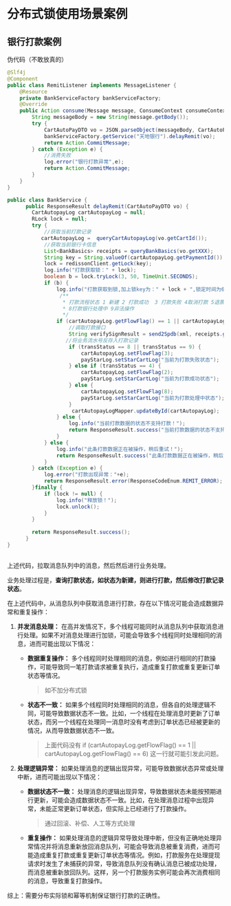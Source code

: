 # 分布式锁使用场景案例



## 银行打款案例

伪代码（不敢放真的）

```java
@Slf4j
@Component
public class RemitListener implements MessageListener {
    @Resource
    private BankServiceFactory bankServiceFactory;
    @Override
    public Action consume(Message message, ConsumeContext consumeContext) {
        String messageBody = new String(message.getBody());
        try {
            CartAutoPayDTO vo = JSON.parseObject(messageBody, CartAutoPayDTO.class);
            bankServiceFactory.getService("天地银行").delayRemit(vo);
            return Action.CommitMessage;
        } catch (Exception e) {
            //消费失败
            log.error("银行打款异常",e);
            return Action.CommitMessage;
        }
    }
}

public class BankService {
      public ResponseResult delayRemit(CartAutoPayDTO vo) {
        CartAutopayLog cartAutopayLog = null;
        RLock lock = null;
        try {
            //获取当前打款记录
           cartAutopayLog =  queryCartAutopayLog(vo.getCartId());
            //获取当前银行卡信息
            List<BankBasics> receipts = queryBankBasics(vo.getXXX);
            String key = String.valueOf(cartAutopayLog.getPaymentId()) + "_" + String.valueOf(cartAutopayLog.getBusinessId());
            lock = redissonClient.getLock(key);
            log.info("打款获取锁：" + lock);
            boolean b = lock.tryLock(3, 50, TimeUnit.SECONDS);
            if (b) {
                log.info("打款获取到锁,加上锁key为：" + lock + ",锁定时间为60秒!");
                 /**
     			  * 打款流程状态 1 新建 2 打款成功  3 打款失败 4取消打款 5退票 6重置 7通讯失败 
     			  * 8打款银行处理中 9非法操作
                  */
                if (cartAutopayLog.getFlowFlag() == 1 || cartAutopayLog.getFlowFlag() == 6) {
                    //调取打款接口
                    String verifySignResult = send2Spdb(xml, receipts.get(0).getSignUrl(), receipts.get(0).getMbfeUrl(), "EG01");
                   //将业务流水号反存入打款记录
                    if (transStatus == 8 || transStatus == 9) {
                        cartAutopayLog.setFlowFlag(3);
                        payStarLog.setStarCartLog("当前为打款失败状态");
                    } else if (transStatus == 4) {
                        cartAutopayLog.setFlowFlag(2);
                        payStarLog.setStarCartLog("当前为打款成功状态");
                    } else {
                        cartAutopayLog.setFlowFlag(8);
                        payStarLog.setStarCartLog("当前为打款处理中状态");
                    }
                     cartAutopayLogMapper.updateById(cartAutopayLog);
                } else {
                    log.info("当前打款数据的状态不支持打款！");
                    return ResponseResult.success("当前打款数据的状态不支持打款！");
                }
            } else {
                log.info("此条打款数据正在被操作，稍后重试！");
                return ResponseResult.success("此条打款数据正在被操作，稍后重试！");
            }
        } catch (Exception e) {
            log.error("打款出现异常："+e);
            return ResponseResult.error(ResponseCodeEnum.REMIT_ERROR);
        }finally {
            if (lock != null) {
                log.info("释放锁！");
                lock.unlock();
            }
        }
          
        return ResponseResult.success();
      }
}
  
```

上述代码，拉取消息队列中的消息，然后然后进行业务处理。

业务处理过程是，**查询打款状态，如状态为新建，则进行打款，然后修改打款记录状态**。

在上述代码中，从消息队列中获取消息进行打款，存在以下情况可能会造成数据异常和重复操作：

1. **并发消息处理：** 在高并发情况下，多个线程可能同时从消息队列中获取消息进行处理。如果不对消息处理进行加锁，可能会导致多个线程同时处理相同的消息，进而可能出现以下情况：

   - **数据重复操作：** 多个线程同时处理相同的消息，例如进行相同的打款操作，可能导致同一笔打款请求被重复执行，造成重复打款或重复更新订单状态等情况。

     > 如不加分布式锁

   - **状态不一致：** 如果多个线程同时处理相同的消息，但各自的处理逻辑不同，可能导致数据状态不一致。比如，一个线程在处理消息时更新了订单状态，而另一个线程在处理同一消息时没有考虑到订单状态已经被更新的情况，从而导致数据状态不一致。

     >上面代码没有 if (cartAutopayLog.getFlowFlag() == 1 || cartAutopayLog.getFlowFlag() == 6) 这一行就可能引发此问题。

2. **处理逻辑异常：** 如果处理消息的逻辑出现异常，可能导致数据状态异常或处理中断，进而可能出现以下情况：

   - **数据状态不一致：** 处理消息的逻辑出现异常，导致数据状态未能按预期进行更新，可能会造成数据状态不一致。比如，在处理消息过程中出现异常，未能正常更新订单状态，但实际上已经进行了打款操作。

     >通过回滚、补偿、人工等方式处理

   - **重复操作：** 如果处理消息的逻辑异常导致处理中断，但没有正确地处理异常情况并将消息重新放回消息队列，可能会导致消息被重复消费，进而可能造成重复打款或重复更新订单状态等情况。例如，打款服务在处理提现请求时发生了未捕获的异常，导致消息队列没有确认消息已被成功处理，而消息被重新放回队列。这样，另一个打款服务实例可能会再次消费相同的消息，导致重复打款操作。

综上：需要分布实际锁和幂等机制保证银行打款的正确性。



